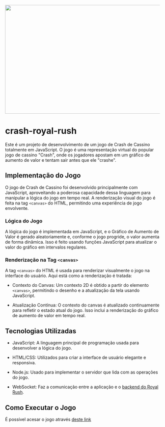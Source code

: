<p align="center">
  <img src="/crash-gambling.gif" width="630" height="355"/>
</p>

# crash-royal-rush
Este é um projeto de desenvolvimento de um jogo de Crash de Cassino totalmente em JavaScript. O jogo é uma representação virtual do popular jogo de cassino "Crash", onde os jogadores apostam em um gráfico de aumento de valor e tentam sair antes que ele "crashe".

## Implementação do Jogo
O jogo de Crash de Cassino foi desenvolvido principalmente com JavaScript, aproveitando a poderosa capacidade dessa linguagem para manipular a lógica do jogo em tempo real. A renderização visual do jogo é feita na tag `<canvas>` do HTML, permitindo uma experiência de jogo envolvente.

### Lógica do Jogo
A lógica do jogo é implementada em JavaScript, e o Gráfico de Aumento de Valor é gerado aleatoriamente e, conforme o jogo progride, o valor aumenta de forma dinâmica. Isso é feito usando funções JavaScript para atualizar o valor do gráfico em intervalos regulares.

### Renderização na Tag `<canvas>`
A tag `<canvas>` do HTML é usada para renderizar visualmente o jogo na interface do usuário. Aqui está como a renderização é tratada:

* Contexto do Canvas: Um contexto 2D é obtido a partir do elemento `<canvas>`, permitindo o desenho e a atualização da tela usando JavaScript.

* Atualização Contínua: O contexto do canvas é atualizado continuamente para refletir o estado atual do jogo. Isso inclui a renderização do gráfico de aumento de valor em tempo real.

## Tecnologias Utilizadas
* JavaScript: A linguagem principal de programação usada para desenvolver a lógica do jogo.

* HTML/CSS: Utilizados para criar a interface de usuário elegante e responsiva.

* Node.js: Usado para implementar o servidor que lida com as operações do jogo.

* WebSocket: Faz a comunicação entre a aplicação e o [backend do Royal Rush](https://github.com/ICEI-PUC-Minas-PPLES-TI/plf-es-2023-2-ti5-5104100-royal-rush).

## Como Executar o Jogo
É possível acesar o jogo através [deste link](https://nikolaslouret.github.io/crash-royal-rush/)
